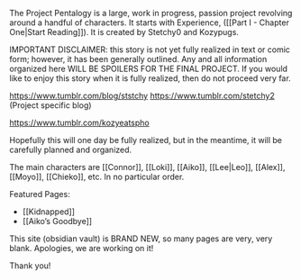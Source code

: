 The Project Pentalogy is a large, work in progress, passion project revolving around a handful of characters. It starts with Experience, ([[Part I - Chapter One|Start Reading]]). It is created by Stetchy0 and Kozypugs. 

IMPORTANT DISCLAIMER: this story is not yet fully realized in text or comic form; however, it has been generally outlined. Any and all information organized here WILL BE SPOILERS FOR THE FINAL PROJECT. If you would like to enjoy this story when it is fully realized, then do not proceed very far.

https://www.tumblr.com/blog/ststchy
https://www.tumblr.com/stetchy2 (Project specific blog)

https://www.tumblr.com/kozyeatspho

Hopefully this will one day be fully realized, but in the meantime, it will be carefully planned and organized.


 
The main characters are [[Connor]], [[Loki]], [[Aiko]], [[Lee|Leo]], [[Alex]], [[Moyo]], [[Chieko]], etc. In no particular order.

Featured Pages: 
- [[Kidnapped]]
- [[Aiko’s Goodbye]]

This site (obsidian vault) is BRAND NEW, so many pages are very, very blank. Apologies, we are working on it!

Thank you!